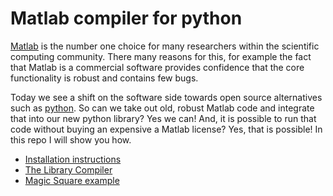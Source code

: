 # Matlab compiler for python

[Matlab](https://se.mathworks.com/products/matlab.html) is the number
one choice for many researchers within the scientific computing
community. There many reasons for this, for example the fact that
Matlab is a commercial software provides confidence that the core
functionality is robust and contains few bugs. 

Today we see a shift on the software side towards open source
alternatives such as [python](https://www.python.org). So can we take
out old, robust Matlab code and integrate that into our new python
library? Yes we can! And, it is possible to run that code without
buying an expensive a Matlab license? Yes, that is possible!
In this repo I will show you how.

* [Installation instructions](docs/install.md)
* [The Library Compiler](docs/library_compiler)
* [Magic Square example](examples/magic_square/README.md)
